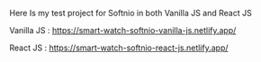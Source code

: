 Here Is my test project for Softnio in both Vanilla JS and React JS

Vanilla JS : https://smart-watch-softnio-vanilla-js.netlify.app/

React JS : https://smart-watch-softnio-react-js.netlify.app/
